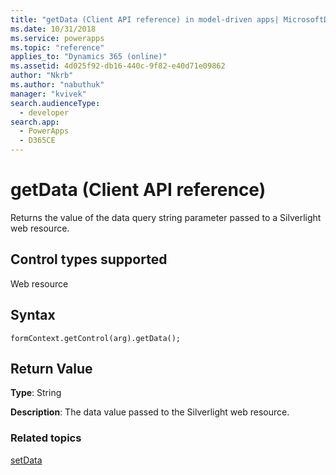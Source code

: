 ```yaml
---
title: "getData (Client API reference) in model-driven apps| MicrosoftDocs"
ms.date: 10/31/2018
ms.service: powerapps
ms.topic: "reference"
applies_to: "Dynamics 365 (online)"
ms.assetid: 4d025f92-db16-440c-9f82-e40d71e09862
author: "Nkrb"
ms.author: "nabuthuk"
manager: "kvivek"
search.audienceType: 
  - developer
search.app: 
  - PowerApps
  - D365CE
---
```

# getData (Client API reference)



Returns the value of the data query string parameter passed to a Silverlight web resource. 

## Control types supported

Web resource

## Syntax
 
`formContext.getControl(arg).getData();`

## Return Value

**Type**: String

**Description**: The data value passed to the Silverlight web resource.


### Related topics

[setData](setData.md)
